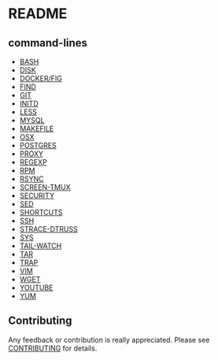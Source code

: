 README
======

command-lines
-------------

* [BASH](BASH.md)
* [DISK](DISK.md)
* [DOCKER/FIG](DOCKER-FIG.md)
* [FIND](FIND.md)
* [GIT](GIT.md)
* [INITD](INITD.md)
* [LESS](LESS.md)
* [MYSQL](MYSQL.md)
* [MAKEFILE](MAKEFILE.md)
* [OSX](OSX.md)
* [POSTGRES](POSTGRES.md)
* [PROXY](PROXY.md)
* [REGEXP](REGEXP.md)
* [RPM](RPM.md)
* [RSYNC](RSYNC.md)
* [SCREEN-TMUX](SCREEN-TMUX.md)
* [SECURITY](SECURITY.md)
* [SED](SED.md)
* [SHORTCUTS](SHORTCUTS.md)
* [SSH](SSH.md)
* [STRACE-DTRUSS](STRACE-DTRUSS.md)
* [SYS](SYS.md)
* [TAIL-WATCH](TAIL-WATCH.md)
* [TAR](TAR.md)
* [TRAP](TRAP.md)
* [VIM](VIM.md)
* [WGET](WGET.md)
* [YOUTUBE](YOUTUBE.md)
* [YUM](YUM.md)

Contributing
------------

Any feedback or contribution is really appreciated. Please see [CONTRIBUTING](CONTRIBUTING.md) for details.
